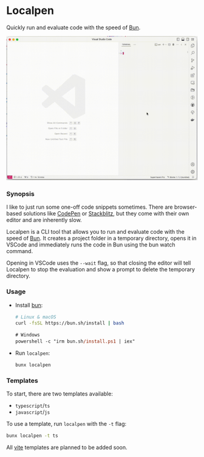 # Localpen

Quickly run and evaluate code with the speed of [Bun][bun].

![Localpen demo](./.github/localpen.gif)

### Synopsis

I like to just run some one-off code snippets sometimes.
There are browser-based solutions like [CodePen](https://codepen.io) or [Stackblitz](https://stackblitz.com), but they come with their own editor and are inherently slow.

Localpen is a CLI tool that allows you to run and evaluate code with the speed of [Bun][bun]. It creates a project folder in a temporary directory, opens it in VSCode and immediately runs the code in Bun using the bun watch command.

Opening in VSCode uses the `--wait` flag, so that closing the editor will tell Localpen to stop the evaluation and show a prompt to delete the temporary directory.

### Usage

- Install [bun][bun]:

  ```bash
  # Linux & macOS
  curl -fsSL https://bun.sh/install | bash
  ```

  ```ps
  # Windows
  powershell -c "irm bun.sh/install.ps1 | iex"
  ```

- Run `localpen`:
  ```bash
  bunx localpen
  ```

### Templates

To start, there are two templates available:

- `typescript`/`ts`
- `javascript`/`js`

To use a template, run `localpen` with the `-t` flag:

```bash
bunx localpen -t ts
```

All [vite](https://vitejs.dev) templates are planned to be added soon.

[bun]: https://bun.sh
